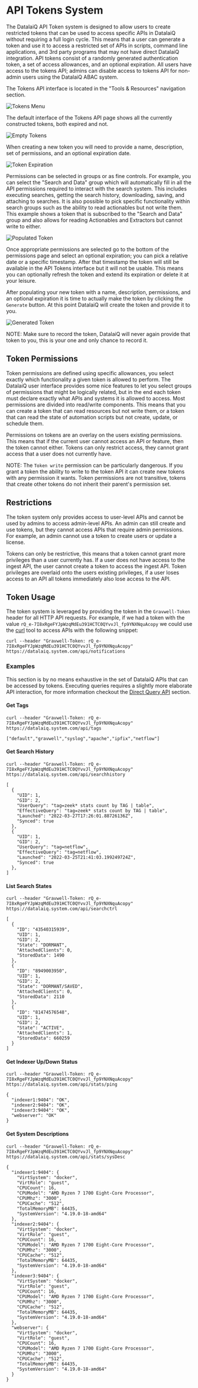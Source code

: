 # API Tokens System

The DatalaiQ API Token system is designed to allow users to create restricted tokens that can be used to access specific APIs in DatalaiQ without requiring a full login cycle.  This means that a user can generate a token and use it to access a restricted set of APIs in scripts, command line applications, and 3rd party programs that may not have direct DatalaiQ integration.  API tokens consist of a randomly generated authentication token, a set of access allowances, and an optional expiration.  All users have access to the tokens API; admins can disable access to tokens API for non-admin users using the DatalaiQ ABAC system.

The Tokens API interface is located in the "Tools & Resources" navigation section.

![Tokens Menu](section.png)

The default interface of the Tokens API page shows all the currently constructed tokens, both expired and not.

![Empty Tokens](empty.png)

When creating a new token you will need to provide a name, description, set of permissions, and an optional expiration date.

![Token Expiration](expires.png)

Permissions can be selected in groups or as fine controls.  For example, you can select the "Search and Data" group which will automatically fill in all the API permissions required to interact with the search system.  This includes executing searches, getting the search history, downloading, saving, and attaching to searches.  It is also possible to pick specific functionality within search groups such as the ability to read actionables but not write them.  This example shows a token that is subscribed to the "Search and Data" group and also allows for reading Actionables and Extractors but cannot write to either.

![Populated Token](populated.png)

Once appropriate permissions are selected go to the bottom of the permissions page and select an optional expiration; you can pick a relative date or a specific timestamp.  After that timestamp the token will still be available in the API Tokens interface but it will not be usable.  This means you can optionally refresh the token and extend its expiration or delete it at your leisure.

After populating your new token with a name, description, permissions, and an optional expiration it is time to actually make the token by clicking the `Generate` button.  At this point DatalaiQ will create the token and provide it to you.

![Generated Token](popup.png)

NOTE: Make sure to record the token, DatalaiQ will never again provide that token to you, this is your one and only chance to record it.

## Token Permissions

Token permissions are defined using specific allowances, you select exactly which functionality a given token is allowed to perform.  The DatalaiQ user interface provides some nice features to let you select groups of permissions that might be logically related, but in the end each token must declare exactly what APIs and systems it is allowed to access.  Most permissions are divided into read/write components.  This means that you can create a token that can read resources but not write them, or a token that can read the state of automation scripts but not create, update, or schedule them.

Permissions on tokens are an overlay on the users existing permissions.  This means that if the current user cannot access an API or feature, then the token cannot either.  Tokens can only restrict access, they cannot grant access that a user does not currently have.

NOTE: The `Token write` permission can be particularly dangerous. If you grant a token the ability to write to the token API it can create new tokens with any permission it wants.  Token permissions are not transitive, tokens that create other tokens do not inherit their parent's permission set.

## Restrictions

The token system only provides access to user-level APIs and cannot be used by admins to access admin-level APIs.  An admin can still create and use tokens, but they cannot access APIs that require admin permissions.  For example, an admin cannot use a token to create users or update a license.

Tokens can only be restrictive, this means that a token cannot grant more privileges than a user currently has.  If a user does not have access to the ingest API, the user cannot create a token to access the ingest API.  Token privileges are overlaid onto the users existing privileges, if a user loses access to an API all tokens immediately also lose access to the API.

## Token Usage

The token system is leveraged by providing the token in the `Gravwell-Token` header for all HTTP API requests.  For example, if we had a token with the value `rQ_e-7I8xRgeFYJpWzqMdEu391HCTC0QYvvJl_fp9YNXNquAcopy` we could use the [curl](https://curl.se/) tool to access APIs with the following snippet:

```
curl --header "Gravwell-Token: rQ_e-7I8xRgeFYJpWzqMdEu391HCTC0QYvvJl_fp9YNXNquAcopy" https://datalaiq.system.com/api/notifications
```

### Examples

This section is by no means exhaustive in the set of DatalaiQ APIs that can be accessed by tokens.  Executing queries requires a slightly more elaborate API interaction, for more information checkout the [Direct Query API](/search/directquery/directquery.md) section.

#### Get Tags

```
curl --header "Gravwell-Token: rQ_e-7I8xRgeFYJpWzqMdEu391HCTC0QYvvJl_fp9YNXNquAcopy" https://datalaiq.system.com/api/tags
```

```
["default","gravwell","syslog","apache","ipfix","netflow"]
```

#### Get Search History

```
curl --header "Gravwell-Token: rQ_e-7I8xRgeFYJpWzqMdEu391HCTC0QYvvJl_fp9YNXNquAcopy" https://datalaiq.system.com/api/searchhistory
```

```
[
  {
    "UID": 1,
    "GID": 2,
    "UserQuery": "tag=zeek* stats count by TAG | table",
    "EffectiveQuery": "tag=zeek* stats count by TAG | table",
    "Launched": "2022-03-27T17:26:01.88726136Z",
    "Synced": true
  },
  {
    "UID": 1,
    "GID": 2,
    "UserQuery": "tag=netflow",
    "EffectiveQuery": "tag=netflow",
    "Launched": "2022-03-25T21:41:03.199249724Z",
    "Synced": true
  },
]
```

#### List Search States

```
curl --header "Gravwell-Token: rQ_e-7I8xRgeFYJpWzqMdEu391HCTC0QYvvJl_fp9YNXNquAcopy" https://datalaiq.system.com/api/searchctrl
```

```
[
  {
    "ID": "43540315939",
    "UID": 1,
    "GID": 2,
    "State": "DORMANT",
    "AttachedClients": 0,
    "StoredData": 1490
  },
  {
    "ID": "8949003950",
    "UID": 1,
    "GID": 2,
    "State": "DORMANT/SAVED",
    "AttachedClients": 0,
    "StoredData": 2110
  },
  {
    "ID": "81474576548",
    "UID": 1,
    "GID": 2,
    "State": "ACTIVE",
    "AttachedClients": 1,
    "StoredData": 660259
  }
]
```

#### Get Indexer Up/Down Status

```
curl --header "Gravwell-Token: rQ_e-7I8xRgeFYJpWzqMdEu391HCTC0QYvvJl_fp9YNXNquAcopy" https://datalaiq.system.com/api/stats/ping
```

```
{
  "indexer1:9404": "OK",
  "indexer2:9404": "OK",
  "indexer3:9404": "OK",
  "webserver": "OK"
}
```

#### Get System Descriptions

```
curl --header "Gravwell-Token: rQ_e-7I8xRgeFYJpWzqMdEu391HCTC0QYvvJl_fp9YNXNquAcopy" https://datalaiq.system.com/api/stats/sysDesc
```

```
{
  "indexer1:9404": {
    "VirtSystem": "docker",
    "VirtRole": "guest",
    "CPUCount": 16,
    "CPUModel": "AMD Ryzen 7 1700 Eight-Core Processor",
    "CPUMhz": "3000",
    "CPUCache": "512",
    "TotalMemoryMB": 64435,
    "SystemVersion": "4.19.0-18-amd64"
  },
  "indexer2:9404": {
    "VirtSystem": "docker",
    "VirtRole": "guest",
    "CPUCount": 16,
    "CPUModel": "AMD Ryzen 7 1700 Eight-Core Processor",
    "CPUMhz": "3000",
    "CPUCache": "512",
    "TotalMemoryMB": 64435,
    "SystemVersion": "4.19.0-18-amd64"
  },
  "indexer3:9404": {
    "VirtSystem": "docker",
    "VirtRole": "guest",
    "CPUCount": 16,
    "CPUModel": "AMD Ryzen 7 1700 Eight-Core Processor",
    "CPUMhz": "3000",
    "CPUCache": "512",
    "TotalMemoryMB": 64435,
    "SystemVersion": "4.19.0-18-amd64"
  },
  "webserver": {
    "VirtSystem": "docker",
    "VirtRole": "guest",
    "CPUCount": 16,
    "CPUModel": "AMD Ryzen 7 1700 Eight-Core Processor",
    "CPUMhz": "3000",
    "CPUCache": "512",
    "TotalMemoryMB": 64435,
    "SystemVersion": "4.19.0-18-amd64"
  }
}
```
